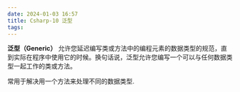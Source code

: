 ```yaml
---
date: 2024-01-03 16:57
title: Csharp-10 泛型
tags:
---
```


**泛型（Generic）** 允许您延迟编写类或方法中的编程元素的数据类型的规范，直到实际在程序中使用它的时候。换句话说，泛型允许您编写一个可以与任何数据类型一起工作的类或方法。

常用于解决用一个方法来处理不同的数据类型.